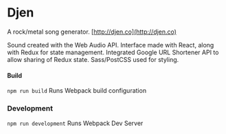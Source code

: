 # Djen
A rock/metal song generator. [http://djen.co](http://djen.co)

Sound created with the Web Audio API. Interface made with React, along with Redux for state management. Integrated Google URL Shortener API to allow sharing of Redux state. Sass/PostCSS used for styling.

#### Build
```npm run build```
Runs Webpack build configuration

### Development
```npm run development```
Runs Webpack Dev Server
